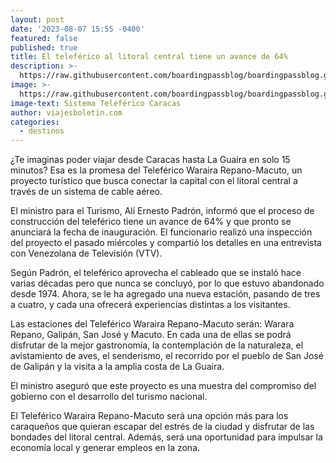 ```yaml
---
layout: post
date: '2023-08-07 15:55 -0400'
featured: false
published: true
title: El teleférico al litoral central tiene un avance de 64%
description: >-
  https://raw.githubusercontent.com/boardingpassblog/boardingpassblog.github.io/main/assets/images/Teleferico.jpg
image: >-
  https://raw.githubusercontent.com/boardingpassblog/boardingpassblog.github.io/main/assets/images/Teleferico.jpg
image-text: Sistema Teleférico Caracas
author: viajesboletin.com
categories:
  - destinos
---
```

¿Te imaginas poder viajar desde Caracas hasta La Guaira en solo 15 minutos? Esa es la promesa del Teleférico Waraira Repano-Macuto, un proyecto turístico que busca conectar la capital con el litoral central a través de un sistema de cable aéreo.

El ministro para el Turismo, Alí Ernesto Padrón, informó que el proceso de construcción del teleférico tiene un avance de 64% y que pronto se anunciará la fecha de inauguración. El funcionario realizó una inspección del proyecto el pasado miércoles y compartió los detalles en una entrevista con Venezolana de Televisión (VTV).

Según Padrón, el teleférico aprovecha el cableado que se instaló hace varias décadas pero que nunca se concluyó, por lo que estuvo abandonado desde 1974. Ahora, se le ha agregado una nueva estación, pasando de tres a cuatro, y cada una ofrecerá experiencias distintas a los visitantes.

Las estaciones del Teleférico Waraira Repano-Macuto serán: Warara Repano, Galipán, San José y Macuto. En cada una de ellas se podrá disfrutar de la mejor gastronomía, la contemplación de la naturaleza, el avistamiento de aves, el senderismo, el recorrido por el pueblo de San José de Galipán y la visita a la amplia costa de La Guaira.

El ministro aseguró que este proyecto es una muestra del compromiso del gobierno con el desarrollo del turismo nacional.

El Teleférico Waraira Repano-Macuto será una opción más para los caraqueños que quieran escapar del estrés de la ciudad y disfrutar de las bondades del litoral central. Además, será una oportunidad para impulsar la economía local y generar empleos en la zona.

